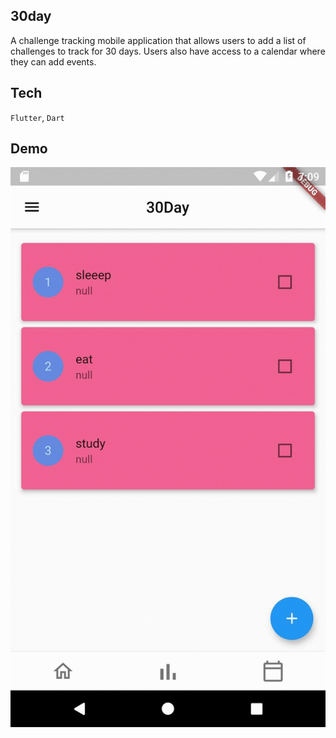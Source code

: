 ## 30day

A challenge tracking mobile application that allows users to add a list of challenges to track for 30 days. Users also have access to a calendar where they can add events.

## Tech 

`Flutter`, `Dart`
 
## Demo

![Alt text](/demo.gif?raw=true "Sign Up Page")
